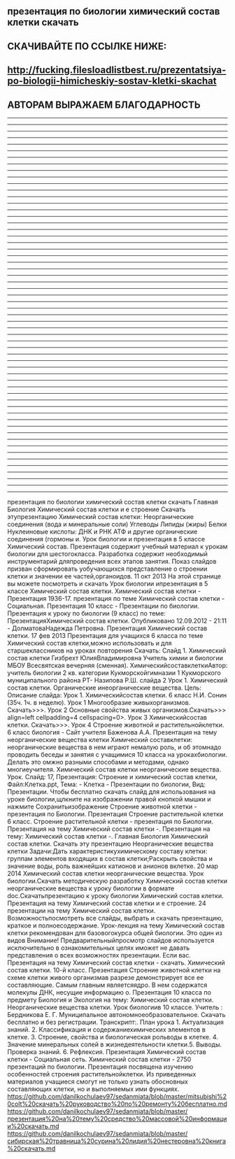 презентация по биологии химический состав клетки скачать
--------------------------------------------------
СКАЧИВАЙТЕ ПО ССЫЛКЕ НИЖЕ:
--------------------------------------------------
http://fucking.filesloadlistbest.ru/prezentatsiya-po-biologii-himicheskiy-sostav-kletki-skachat
--------------------------------------------------
АВТОРАМ ВЫРАЖАЕМ БЛАГОДАРНОСТЬ
--------------------------------------------------
--------------------------------------------------
--------------------------------------------------
--------------------------------------------------
--------------------------------------------------
--------------------------------------------------
--------------------------------------------------
--------------------------------------------------
--------------------------------------------------
--------------------------------------------------
--------------------------------------------------
--------------------------------------------------
--------------------------------------------------
--------------------------------------------------
--------------------------------------------------
--------------------------------------------------
--------------------------------------------------
--------------------------------------------------
--------------------------------------------------
--------------------------------------------------
--------------------------------------------------
--------------------------------------------------
--------------------------------------------------
--------------------------------------------------
--------------------------------------------------
--------------------------------------------------
--------------------------------------------------
--------------------------------------------------
--------------------------------------------------
--------------------------------------------------
--------------------------------------------------
--------------------------------------------------
--------------------------------------------------
--------------------------------------------------
--------------------------------------------------
--------------------------------------------------
--------------------------------------------------
--------------------------------------------------
--------------------------------------------------
--------------------------------------------------
--------------------------------------------------
--------------------------------------------------
--------------------------------------------------
--------------------------------------------------
--------------------------------------------------
--------------------------------------------------
--------------------------------------------------
--------------------------------------------------
--------------------------------------------------
--------------------------------------------------
--------------------------------------------------
--------------------------------------------------
--------------------------------------------------
--------------------------------------------------
--------------------------------------------------
--------------------------------------------------
--------------------------------------------------
--------------------------------------------------
--------------------------------------------------
презентация по биологии химический состав клетки скачать Главная  Биология  Химический состав клетки и е строение  Скачать этупрезентацию  Химический состав клетки:  Неорганические соединения (вода и минеральные соли)  Углеводы  Липиды (жиры)  Белки Нуклеиновые кислоты: ДНК и РНК  АТФ и другие органические соединения (гормоны и. Урок биологии и презентация в 5 классе Химический состав. Презентация содержит учебный материал к урокам биологии для шестогокласса. Разработка содержит необходимый инструментарий дляпроведения всех этапов занятия. Показ слайдов призван сформировать уобучающихся представление о строении клетки и значении ее частей,органоидов. 11 окт 2013  На этой странице вы можете посмотреть и скачать Урок биологии ипрезентация в 5 классе Химический состав клетки. Химический состав клетки - Презентация 1936-17. презентация по теме Химический состав клетки - Социальная. Презентация 10 класс - Презентации по биологии. Презентация к уроку по биологии (9 класс) по теме: ПрезентацияХимический состав клетки. Опубликовано 12.09.2012 - 21:11 - ДолматоваНадежда Петровна. Презентация Химический состав клетки. 17 фев 2013  Презентация для учащихся 6 класса по теме Химический состав клетки,можно использовать и для старшеклассников на уроках повторения Скачать:  Слайд 1. Химический состав клетки Гизбрехт ЮлияВладимировна Учитель химии и биологии МБОУ Всесвятская вечерняя (сменная). ХимическийсоставклеткиАвтор: учитель биологии 2 кв. категории Кукморскойгимназии 1 Кукморского муниципального района РТ- Назипова Р.Ш. слайда 2 Урок 1. Химический состав клетки. Органические инеорганические вещества. Цель: Описание слайда: Урок 1. Химическийсостав клетки. 6 класс Н.И. Сонин (35ч. 1ч. в неделю). Урок 1 Многообразие живыхорганизмов. Скачать>>>. Урок 2 Основные свойства живых организмов.Скачать>>> align=left cellpadding=4 cellspacing=0>. Урок 3 Химическийсостав клетки. Скачать>>>. Урок 4 Строение животной и растительнойклетки. 6 класс биология - Сайт учителя Баженова А.А. Презентация на тему неорганические вещества клетки Химический составклетки: неорганические вещества в нем играют немалую роль, и об этомнадо проводить беседы и занятия с учащимися 10 класса на урокахбиологии. Делать это омжно разными способами и методами, однако многиеучителя. Химический состав клетки  неорганические вещества. Урок. Слайд: 17, Презентация: Строение и химический состав клетки, Файл:Клетка.ppt, Тема: - Клетка - Презентации по биологии, Вид: Презентации. Чтобы бесплатно скачать слайд для использования на уроке биологии,щлкните на изображении правой кнопкой мышки и нажмите Сохранитьизображение
Строение животной клетки - презентация по Биологии. Презентация Строение растительной клетки 6 класс. Строение растительной клетки - презентация по Биологии. Презентация на тему Химический состав клетки  -. Презентация на тему: Химический состав клетки  -. Главная  Биология  Химический состав клетки.  Скачать эту презентацию Неорганические вещества клетки Задачи:Дать характеристикухимическому составу клетки: группам элементов входящих в состав клетки;Раскрыть свойства и значение воды, роль важнейших катионов и анионов вклетке. 20 мар 2014  Химический состав клетки  неорганические вещества. Урок биологии.Скачать методическую разработку Химический состав клетки неорганические вещества к уроку биологии в формате doc.Скачатьпрезентацию к уроку биологии Химический состав клетки. Презентация на тему Химический состав клетки и е строение. 24 презентации на тему Химический состав клетки. Возможностьпосмотреть все слайды, выбрать и скачать презентацию, краткое и полноесодержание. Урок-лекция на тему Химический состав клетки рекомендован для базовогокурса общей биологии. Это один из видов  Внимание! Предварительныйпросмотр слайдов используется исключительно в ознакомительных целях иможет не давать представления о всех возможностях презентации. Если вас. Презентация на тему Химический состав клетки - скачать. Химический состав клетки. 10-й класс. Презентация Строение животной клетки на схеме клетки живого организмав разрезе демонстрирует все ее составляющие. Самым главным являетсяядро. В нем содержатся молекулы ДНК, несущие информацию о. Презентация 10 класса по предмету Биология и Экология на тему: Химический состав клетки. Неорганические вещества клетки. Урок биологиив 10 классе. Учитель : Бердникова Е. Г. Муниципальное автономноеобразовательное. Скачать бесплатно и без регистрации.  Транскрипт:. План урока 1. Актуализация знаний. 2. Классификация и содержаниехимических элементов в клетке. 3. Строение, свойства и биологическая рольводы в клетке. 4. Значение минеральных солей в жизнедеятельности клетки.5. Выводы. Проверка знаний. 6. Рефлексия.
Презентация Химический состав клетки - Социальная сеть. Химический состав клетки - 2750 презентаций по биологии. Презентация посвящена изучению особенностей строения растительнойклетки. Из приведенных материалов учащиеся смогут не только узнать обосновных составляющих клетки, но и выполняемых ими функциях.
https://github.com/danilkochulaev97/sedanmiata/blob/master/mitsubishi%20colt%20скачать%20руководство%20по%20ремонту%20бесплатно.md
https://github.com/danilkochulaev97/sedanmiata/blob/master/презентация%20на%20тему%20средство%20массовой%20информации%20скачать.md
https://github.com/danilkochulaev97/sedanmiata/blob/master/сибирская%20травница%20сурина%20лидия%20нестеровна%20книга%20скачать.md
